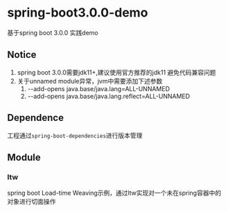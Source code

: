 #  spring-boot3.0.0-demo
基于spring boot 3.0.0 实践demo

## Notice
1. spring boot 3.0.0需要jdk11+,建议使用官方推荐的jdk11 避免代码兼容问题
2. 关于unnamed module异常，jvm中需要添加下述参数
   1. --add-opens java.base/java.lang=ALL-UNNAMED
   2. --add-opens java.base/java.lang.reflect=ALL-UNNAMED
## Dependence
工程通过`spring-boot-dependencies`进行版本管理


## Module
### ltw
spring boot Load-time Weaving示例，通过ltw实现对一个未在spring容器中的对象进行切面操作
